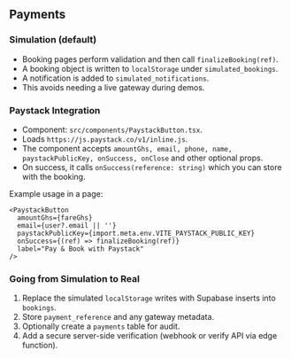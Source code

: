## Payments

### Simulation (default)
- Booking pages perform validation and then call `finalizeBooking(ref)`.
- A booking object is written to `localStorage` under `simulated_bookings`.
- A notification is added to `simulated_notifications`.
- This avoids needing a live gateway during demos.

### Paystack Integration
- Component: `src/components/PaystackButton.tsx`.
- Loads `https://js.paystack.co/v1/inline.js`.
- The component accepts `amountGhs, email, phone, name, paystackPublicKey, onSuccess, onClose` and other optional props.
- On success, it calls `onSuccess(reference: string)` which you can store with the booking.

Example usage in a page:
```tsx
<PaystackButton
  amountGhs={fareGhs}
  email={user?.email || ''}
  paystackPublicKey={import.meta.env.VITE_PAYSTACK_PUBLIC_KEY}
  onSuccess={(ref) => finalizeBooking(ref)}
  label="Pay & Book with Paystack"
/>
```

### Going from Simulation to Real
1. Replace the simulated `localStorage` writes with Supabase inserts into `bookings`.
2. Store `payment_reference` and any gateway metadata.
3. Optionally create a `payments` table for audit.
4. Add a secure server-side verification (webhook or verify API via edge function).

